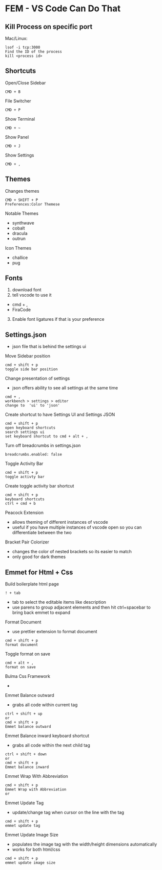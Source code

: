 # FEM - VS Code Can Do That

## Kill Process on specific port

Mac/Linux:

```
lsof -i tcp:3000
Find the ID of the process
kill <process id>
```

## Shortcuts

Open/Close Sidebar

```
CMD + B
```

File Switcher

```
CMD + P
```

Show Terminal

```
CMD + ~
```

Show Panel

```
CMD + J
```

Show Settings

```
CMD + ,
```

## Themes

Changes themes

```
CMD + SHIFT + P
Preferences:Color Themese
```

Notable Themes

- synthwave
- cobalt
- dracula
- outrun

Icon Themes

- challice
- pug

## Fonts

1. download font
2. tell vscode to use it

- cmd + ,
- FiraCode

3. Enable font ligatures if that is your preference

## Settings.json

- json file that is behind the settings ui

Move Sidebar position

```
cmd + shift + p
toggle side bar position
```

Change presentation of settings

- json offers ability to see all settings at the same time

```
cmd + ,
workbench > settings > editor
change to  'ui' to 'json'
```

Create shortcut to have Settings UI and Settings JSON

```
cmd + shift + p
open keyboard shortcuts
search settings ui
set keyboard shortcut to cmd + alt + ,
```

Turn off breadcrumbs
in settings.json

```
breadcrumbs.enabled: false
```

Toggle Activity Bar

```
cmd + shift + p
toggle activty bar
```

Create toggle activity bar shortcut

```
cmd + shift + p
keyboard shortcuts
ctrl + cmd + b
```

Peacock Extension

- allows theming of different instances of vscode
- useful if you have multiple instances of vscode open so you can differentiate between the two

Bracket Pair Colorizer

- changes the color of nested brackets so its easier to match
- only good for dark themes

## Emmet for Html + Css

Build boilerplate html page

```
! + tab
```

- tab to select the editable items like description
- use parens to group adjacent elements and then hit ctrl+spacebar to bring back emmet to expand

Format Document

- use prettier extension to format document

```
cmd + shift + p
format document
```

Toggle format on save

```
cmd + alt + ,
format on save
```

Bulma Css Framework

-

Emmet Balance outward

- grabs all code within current tag

```
ctrl + shift + up
or
cmd + shift + p
Emmet balance outward
```

Emmet Balance inward keyboard shortcut

- grabs all code within the next child tag

```
ctrl + shift + down
or
cmd + shift + p
Emmet balance inward
```

Emmet Wrap With Abbreviation

```
cmd + shift + p
Emmet Wrap with Abbreviation
or

```

Emmet Update Tag

- update/change tag when cursor on the line with the tag

```
cmd + shift + p
emmet update tag
```

Emmet Update Image Size

- populates the image tag with the width/height dimensions automatically
- works for both html/css

```
cmd + shift + p
emmet update image size
```
